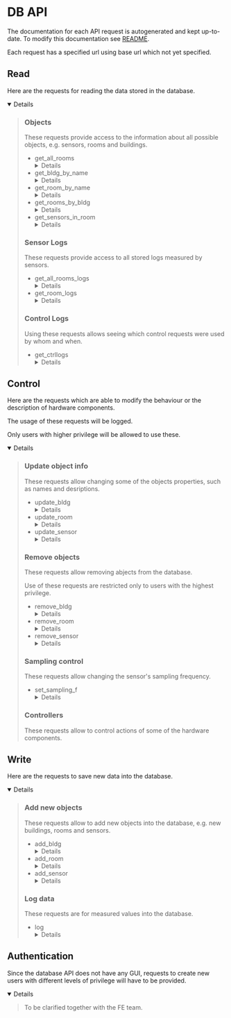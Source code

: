 # DB API
The documentation for each API request is autogenerated and kept up-to-date.
To modify this documentation see [README](DB/API/doc/README.md).

Each request has a specified url using base url which not yet specified.

## Read
Here are the requests for reading the data stored in the database.
<details open><blockquote>

### Objects
These requests provide access to the information about all possible objects,
e.g. sensors, rooms and buildings. 
<ul>
<li> get_all_rooms
<details><blockquote>
<ul>
<li> status: designed
<li> url: base.url/db/api/get_all_rooms
<li> request method: GET
<li> parameters: <code></code>
<li> example json response:
<pre><code>{
   "rooms": [
      {
         "id": "b02r01",
         "name": "Lab012",
         "Description": "Physics lab on second floor of KELVIN building",
         "bldg_id": "b01"
      },
      {
         "id": "b01r02",
         "name": "Lab090",
         "Description": "Physics lab on fourth floor of RANKIN building",
         "bldg_id": "b02"
      },
      {
         "id": "b03r03",
         "name": "Lab876",
         "Description": "Physics lab on first floor of JAMES WATT SOUTH building",
         "bldg_id": "b03"
      }
   ]
}
</code></pre>
<li> response json schema:
<pre><code>{
   "$schema": "http://json-schema.org/draft-07/schema#",
   "title": "get_all_rooms",
   "type": "object",
   "description": "List all available rooms",
   "properties": {
      "rooms": {
         "type": "array",
         "description": "An array of all available rooms",
         "items": {
            "room": {
               "$schema": "http://json-schema.org/draft-07/schema#",
               "title": "room",
               "type": "object",
               "description": "Room",
               "properties": {
                  "id": {
                     "type": "string",
                     "description": "Unique identifier for the room"
                  },
                  "name": {
                     "type": "string",
                     "description": "Name of the room, also unique, but modifiable"
                  },
                  "description": {
                     "type": "string",
                     "description": "A description of the room"
                  },
                  "bldg_id": {
                     "type": "string",
                     "description": "Id of the building this room belongs to"
                  }
               },
               "required": [
                  "id",
                  "name",
                  "bldg_id"
               ]
            }
         }
      }
   },
   "required": [
      "rooms"
   ]
}
</code></pre>
</ul>
</blockquote></details>
<li> get_bldg_by_name
<details><blockquote>
<ul>
<li> status: designed
<li> url: base.url/db/api/get_bldg_by_name
<li> request method: GET
<li> parameters: <code>String name</code>
<li> example json response:
<pre><code>{
   "bldg": {
      "id": "b02",
      "name": "KELVIN bldg",
      "Description": "Main bldg of physics department"
   }
}
</code></pre>
<li> response json schema:
<pre><code>{
   "$schema": "http://json-schema.org/draft-07/schema#",
   "title": "get_bldg_by_name",
   "type": "object",
   "description": "Get building by its name",
   "properties": {
      "bldg": {
         "description": "The requested building",
         "bldg": {
            "$schema": "http://json-schema.org/draft-07/schema#",
            "title": "bldg",
            "type": "object",
            "description": "Building",
            "properties": {
               "id": {
                  "type": "string",
                  "description": "Unique identifier for the building"
               },
               "name": {
                  "type": "string",
                  "description": "Name of the building, also unique, but modifiable"
               },
               "description": {
                  "type": "string",
                  "description": "A description of the building"
               }
            },
            "required": [
               "id",
               "name"
            ]
         }
      }
   },
   "required": [
      "bldg"
   ]
}
</code></pre>
</ul>
</blockquote></details>
<li> get_room_by_name
<details><blockquote>
<ul>
<li> status: designed
<li> url: base.url/db/api/get_room_by_name
<li> request method: GET
<li> parameters: <code>String name</code>
<li> example json response:
<pre><code>{
   "room": {
      "id": "b02r01",
      "name": "Lab012",
      "Description": "Physics lab on second floor of KELVIN building",
      "bldg_id": "b01"
   }
}
</code></pre>
<li> response json schema:
<pre><code>{
   "$schema": "http://json-schema.org/draft-07/schema#",
   "title": "get_room_by_name",
   "type": "object",
   "description": "Get room by its name",
   "properties": {
      "room": {
         "description": "The requested room",
         "room": {
            "$schema": "http://json-schema.org/draft-07/schema#",
            "title": "room",
            "type": "object",
            "description": "Room",
            "properties": {
               "id": {
                  "type": "string",
                  "description": "Unique identifier for the room"
               },
               "name": {
                  "type": "string",
                  "description": "Name of the room, also unique, but modifiable"
               },
               "description": {
                  "type": "string",
                  "description": "A description of the room"
               },
               "bldg_id": {
                  "type": "string",
                  "description": "Id of the building this room belongs to"
               }
            },
            "required": [
               "id",
               "name",
               "bldg_id"
            ]
         }
      }
   },
   "required": [
      "room"
   ]
}
</code></pre>
</ul>
</blockquote></details>
<li> get_rooms_by_bldg
<details><blockquote>
<ul>
<li> status: designed
<li> url: base.url/db/api/get_rooms_by_bldg
<li> request method: GET
<li> parameters: <code>String bldg_id</code>
<li> example json response:
<pre><code>{
   "rooms": [
      {
         "id": "b02r01",
         "name": "Lab012",
         "Description": "Physics lab on second floor of KELVIN building",
         "bldg_id": "b01"
      }
   ]
}
</code></pre>
<li> response json schema:
<pre><code>{
   "$schema": "http://json-schema.org/draft-07/schema#",
   "title": "get_rooms_by_bldg",
   "type": "object",
   "description": "Get all rooms in a building",
   "properties": {
      "rooms": {
         "type": "array",
         "description": "A list of all rooms in the building",
         "items": {
            "room": {
               "$schema": "http://json-schema.org/draft-07/schema#",
               "title": "room",
               "type": "object",
               "description": "Room",
               "properties": {
                  "id": {
                     "type": "string",
                     "description": "Unique identifier for the room"
                  },
                  "name": {
                     "type": "string",
                     "description": "Name of the room, also unique, but modifiable"
                  },
                  "description": {
                     "type": "string",
                     "description": "A description of the room"
                  },
                  "bldg_id": {
                     "type": "string",
                     "description": "Id of the building this room belongs to"
                  }
               },
               "required": [
                  "id",
                  "name",
                  "bldg_id"
               ]
            }
         }
      }
   },
   "required": [
      "rooms"
   ]
}
</code></pre>
</ul>
</blockquote></details>
<li> get_sensors_in_room
<details><blockquote>
<ul>
<li> status: designed
<li> url: base.url/db/api/get_sensors_in_room
<li> request method: GET
<li> parameters: <code>String room_id</code>
<li> example json response:
<pre><code>{
   "room_id": "b02r01",
   "sensors": [
      {
         "id": "b02r01s01",
         "name": "sensor1",
         "Description": "Relative humidity sensor",
         "room_id": "b02r01",
         "unit": "KELVIN"
      },
      {
         "id": "b01r02s02",
         "name": "sensor2",
         "Description": "Thermometer/humidity sensor",
         "room_id": "b01r02",
         "unit": "PERCENT"
      }
   ]
}
</code></pre>
<li> response json schema:
<pre><code>{
   "$schema": "http://json-schema.org/draft-07/schema#",
   "title": "get_sensors_in_room",
   "type": "object",
   "description": "List all sensors in the room",
   "properties": {
      "room_id": {
         "type": "string",
         "description": "The ID of the room"
      },
      "sensors": {
         "type": "array",
         "description": "An array of all sensorr in the room",
         "items": {
            "sensor": {
               "$schema": "http://json-schema.org/draft-07/schema#",
               "title": "sensor",
               "type": "object",
               "description": "Sensor",
               "properties": {
                  "id": {
                     "type": "string",
                     "description": "Unique identifier for the sensor"
                  },
                  "name": {
                     "type": "string",
                     "description": "Name of the sensor, modifiable"
                  },
                  "description": {
                     "type": "string",
                     "description": "A description of the room"
                  },
                  "room_id": {
                     "type": "string",
                     "description": "Id of the room this sensor belongs to"
                  },
                  "unit": {
                     "type": "string",
                     "description": "Units in which the sensor measures"
                  }
               },
               "required": [
                  "id",
                  "name",
                  "room_id",
                  "unit"
               ]
            }
         }
      }
   },
   "required": [
      "room_id",
      "sensors"
   ]
}
</code></pre>
</ul>
</blockquote></details>
</ul>

### Sensor Logs
These requests provide access to all stored logs measured by sensors.
<ul>
<li> get_all_rooms_logs
<details><blockquote>
<ul>
<li> status: designed
<li> url: base.url/db/api/get_all_rooms_logs
<li> request method: GET
<li> parameters: <code>long start_millis, long end_millis</code>
<li> example json response:
<pre><code>{
   "start_millis": 100,
   "end_millis": 110,
   "rooms_logs": [
      {
         "room_id": "b02r01",
         "sensor_logs": [
            {
               "sensor_id": "b02r01s01",
               "unit": "KELVIN",
               "logs": [
                  {
                     "timestamp": 54,
                     "value": 79.878
                  },
                  {
                     "timestamp": 65,
                     "value": 17.001
                  }
               ]
            },
            {
               "sensor_id": "b01r02s02",
               "unit": "PERCENT",
               "logs": [
                  {
                     "timestamp": 89,
                     "value": 45.124
                  },
                  {
                     "timestamp": 65,
                     "value": 17.001
                  }
               ]
            }
         ]
      },
      {
         "room_id": "b01r02",
         "sensor_logs": [
            {
               "sensor_id": "b03r03s03",
               "unit": "VOLTS",
               "logs": [
                  {
                     "timestamp": 54,
                     "value": 79.878
                  },
                  {
                     "timestamp": 89,
                     "value": 45.124
                  }
               ]
            },
            {
               "sensor_id": "b01r02s02",
               "unit": "PERCENT",
               "logs": [
                  {
                     "timestamp": 89,
                     "value": 45.124
                  },
                  {
                     "timestamp": 65,
                     "value": 17.001
                  }
               ]
            }
         ]
      }
   ]
}
</code></pre>
<li> response json schema:
<pre><code>{
   "$schema": "http://json-schema.org/draft-07/schema#",
   "title": "get_all_rooms_logs",
   "type": "object",
   "description": "All logs from each sensor in each room, within the given period [start_millis, end_millis)",
   "properties": {
      "start_millis": {
         "type": "number",
         "description": "The start of the period, included, in milliseconds from the Epoch"
      },
      "end_millis": {
         "type": "number",
         "description": "The end of the period, excluded, in milliseconds from the Epoch"
      },
      "rooms_logs": {
         "type": "array",
         "description": "An array of the room logs",
         "items": {
            "room_logs": {
               "$schema": "http://json-schema.org/draft-07/schema#",
               "title": "room_logs",
               "type": "object",
               "description": "Sets of logs of all sensors in the room",
               "properties": {
                  "room_id": {
                     "type": "string",
                     "description": "The id of the room"
                  },
                  "sensor_logs": {
                     "type": "array",
                     "description": "An array of all sensor logs",
                     "items": {
                        "sensor_logs": {
                           "$schema": "http://json-schema.org/draft-07/schema#",
                           "title": "sensor_logs",
                           "type": "object",
                           "description": "All logs from a sensor in some period of time",
                           "properties": {
                              "sensor_id": {
                                 "type": "string",
                                 "description": "The id of the corresponding sensor"
                              },
                              "unit": {
                                 "type": "string",
                                 "description": "The unit in which the logs are recorded"
                              },
                              "logs": {
                                 "type": "array",
                                 "description": "An array of the logs",
                                 "items": {
                                    "log": {
                                       "$schema": "http://json-schema.org/draft-07/schema#",
                                       "title": "log",
                                       "type": "object",
                                       "description": "One log from a sensor",
                                       "properties": {
                                          "timestamp": {
                                             "type": "number",
                                             "description": "Timestamp when the log was taken, in milliseconds from the Epoch"
                                          },
                                          "value": {
                                             "type": "number",
                                             "description": "The measured value"
                                          }
                                       },
                                       "required": [
                                          "timestamp",
                                          "value"
                                       ]
                                    }
                                 }
                              }
                           },
                           "required": [
                              "sensor_id",
                              "unit",
                              "logs"
                           ]
                        }
                     }
                  }
               },
               "required": [
                  "room_id",
                  "sensor_logs"
               ]
            }
         }
      }
   },
   "required": [
      "start_millis",
      "end_millis",
      "rooms_logs"
   ]
}
</code></pre>
</ul>
</blockquote></details>
<li> get_room_logs
<details><blockquote>
<ul>
<li> status: designed
<li> url: base.url/db/api/get_room_logs
<li> request method: GET
<li> parameters: <code>String room_id, long startMillis, long endMillis</code>
<li> example json response:
<pre><code>{
   "room_id": "b02r01",
   "start_millis": 100,
   "end_millis": 110,
   "room_logs": {
      "room_id": "b02r01",
      "sensor_logs": [
         {
            "sensor_id": "b02r01s01",
            "unit": "KELVIN",
            "logs": [
               {
                  "timestamp": 54,
                  "value": 79.878
               },
               {
                  "timestamp": 65,
                  "value": 17.001
               }
            ]
         },
         {
            "sensor_id": "b01r02s02",
            "unit": "PERCENT",
            "logs": [
               {
                  "timestamp": 89,
                  "value": 45.124
               },
               {
                  "timestamp": 65,
                  "value": 17.001
               }
            ]
         }
      ]
   }
}
</code></pre>
<li> response json schema:
<pre><code>{
   "$schema": "http://json-schema.org/draft-07/schema#",
   "title": "get_room_logs",
   "type": "object",
   "description": "All logs from each sensor in requested room, within the given period [start_millis, end_millis)",
   "properties": {
      "room_id": {
         "type": "string",
         "description": "The ID of the room"
      },
      "start_millis": {
         "type": "number",
         "description": "The start of the period, included, in milliseconds from the Epoch"
      },
      "end_millis": {
         "type": "number",
         "description": "The end of the period, excluded, in milliseconds from the Epoch"
      },
      "room_logs": {
         "description": "An array of all sensor logs in that room",
         "room_logs": {
            "$schema": "http://json-schema.org/draft-07/schema#",
            "title": "room_logs",
            "type": "object",
            "description": "Sets of logs of all sensors in the room",
            "properties": {
               "room_id": {
                  "type": "string",
                  "description": "The id of the room"
               },
               "sensor_logs": {
                  "type": "array",
                  "description": "An array of all sensor logs",
                  "items": {
                     "sensor_logs": {
                        "$schema": "http://json-schema.org/draft-07/schema#",
                        "title": "sensor_logs",
                        "type": "object",
                        "description": "All logs from a sensor in some period of time",
                        "properties": {
                           "sensor_id": {
                              "type": "string",
                              "description": "The id of the corresponding sensor"
                           },
                           "unit": {
                              "type": "string",
                              "description": "The unit in which the logs are recorded"
                           },
                           "logs": {
                              "type": "array",
                              "description": "An array of the logs",
                              "items": {
                                 "log": {
                                    "$schema": "http://json-schema.org/draft-07/schema#",
                                    "title": "log",
                                    "type": "object",
                                    "description": "One log from a sensor",
                                    "properties": {
                                       "timestamp": {
                                          "type": "number",
                                          "description": "Timestamp when the log was taken, in milliseconds from the Epoch"
                                       },
                                       "value": {
                                          "type": "number",
                                          "description": "The measured value"
                                       }
                                    },
                                    "required": [
                                       "timestamp",
                                       "value"
                                    ]
                                 }
                              }
                           }
                        },
                        "required": [
                           "sensor_id",
                           "unit",
                           "logs"
                        ]
                     }
                  }
               }
            },
            "required": [
               "room_id",
               "sensor_logs"
            ]
         }
      }
   },
   "required": [
      "room_id",
      "start_millis",
      "end_millis",
      "room_logs"
   ]
}
</code></pre>
</ul>
</blockquote></details>
</ul>

### Control Logs
Using these requests allows seeing which control requests were used
by whom and when.  
<ul>
<li> get_ctrllogs
<details><blockquote>
<ul>
<li> status: undesigned
<li> url: base.url/db/api/get_ctrllogs
</ul>
</blockquote></details>
</ul>

</blockquote></details>

## Control
Here are the requests which are able to modify the behaviour or
the description of hardware components.

The usage of these requests will be logged.

Only users with higher privilege will be allowed to use these. 
<details open><blockquote>

### Update object info
These requests allow changing some of the objects properties,
such as names and desriptions.
<ul>
<li> update_bldg
<details><blockquote>
<ul>
<li> status: designed
<li> url: base.url/db/api/update_bldg
<li>request method: POST<li> example json request:
<pre><code>{
   "id": "b02",
   "name": "JAMES MATT building",
   "description": "New building for physics department."
}
</code></pre>
<li> request json schema:
<pre><code>{
   "$schema": "http://json-schema.org/draft-07/schema#",
   "title": "update_bldg",
   "type": "object",
   "description": "Update building info given the building's ID.",
   "properties": {
      "id": {
         "type": "string",
         "description": "ID of the building to be changed."
      },
      "name": {
         "type": "string",
         "description": "New name of the building, also unique, but modifiable. Optional."
      },
      "description": {
         "type": "string",
         "description": "New description of the building. Optional."
      }
   },
   "required": [
      "id"
   ]
}
</code></pre>
</ul>
</blockquote></details>
<li> update_room
<details><blockquote>
<ul>
<li> status: designed
<li> url: base.url/db/api/update_room
<li>request method: POST<li> example json request:
<pre><code>{
   "id": "b02r01",
   "name": "Lab007",
   "description": "A new top secret lab"
}
</code></pre>
<li> request json schema:
<pre><code>{
   "$schema": "http://json-schema.org/draft-07/schema#",
   "title": "update_room",
   "type": "object",
   "description": "Update room info given the room's ID.",
   "properties": {
      "id": {
         "type": "string",
         "description": "ID of the room to be changed."
      },
      "name": {
         "type": "string",
         "description": "New name of the room, must be unique. Optional"
      },
      "description": {
         "type": "string",
         "description": "New description of the room."
      }
   },
   "required": [
      "id"
   ]
}
</code></pre>
</ul>
</blockquote></details>
<li> update_sensor
<details><blockquote>
<ul>
<li> status: designed
<li> url: base.url/db/api/update_sensor
<li>request method: POST<li> example json request:
<pre><code>{
   "id": "b02r01s01",
   "name": "AwesomenessSensor",
   "description": "A sensor measuring the present awesomeness",
   "unit": "percents of BoydOrr"
}
</code></pre>
<li> request json schema:
<pre><code>{
   "$schema": "http://json-schema.org/draft-07/schema#",
   "title": "update sensor",
   "type": "object",
   "description": "Update sensor info given the sensor's ID.",
   "properties": {
      "id": {
         "type": "string",
         "description": "Id of the sensor to be changed."
      },
      "name": {
         "type": "string",
         "description": "New name of the sensor, optional."
      },
      "description": {
         "type": "string",
         "description": "A description of the room, optional."
      },
      "unit": {
         "type": "string",
         "description": "New units, use with care, optional, we should discuss if this should be allowed and if so, how to handle old data."
      }
   },
   "required": [
      "id"
   ]
}
</code></pre>
</ul>
</blockquote></details>
</ul>

### Remove objects
These requests allow removing abjects from the database.

Use of these requests are restricted only to users with the highest privilege.
<ul>
<li> remove_bldg
<details><blockquote>
<ul>
<li> status: undesigned
<li> url: base.url/db/api/remove_bldg
</ul>
</blockquote></details>
<li> remove_room
<details><blockquote>
<ul>
<li> status: undesigned
<li> url: base.url/db/api/remove_room
</ul>
</blockquote></details>
<li> remove_sensor
<details><blockquote>
<ul>
<li> status: undesigned
<li> url: base.url/db/api/remove_sensor
</ul>
</blockquote></details>
</ul>

### Sampling control
These requests allow changing the sensor's sampling frequency.
<ul>
<li> set_sampling_f
<details><blockquote>
<ul>
<li> status: undesigned
<li> url: base.url/db/api/set_sampling_f
</ul>
</blockquote></details>
</ul>

### Controllers
These requests allow to control actions of some of the hardware components.
<ul>
</ul>

</blockquote></details>

## Write
Here are the requests to save new data into the database.
<details open><blockquote>

### Add new objects
These requests allow to add new objects into the database,
e.g. new buildings, rooms and sensors.
<ul>
<li> add_bldg
<details><blockquote>
<ul>
<li> status: undesigned
<li> url: base.url/db/api/add_bldg
</ul>
</blockquote></details>
<li> add_room
<details><blockquote>
<ul>
<li> status: undesigned
<li> url: base.url/db/api/add_room
</ul>
</blockquote></details>
<li> add_sensor
<details><blockquote>
<ul>
<li> status: undesigned
<li> url: base.url/db/api/add_sensor
</ul>
</blockquote></details>
</ul>

### Log data
These requests are for measured values into the database.
<ul>
<li> log
<details><blockquote>
<ul>
<li> status: undesigned
<li> url: base.url/db/api/log
</ul>
</blockquote></details>
</ul>

</blockquote></details>

## Authentication
Since the database API does not have any GUI,
requests to create new users with different levels of privilege
will have to be provided.

<details open><blockquote>
To be clarified together with the FE team.
</blockquote></details>
